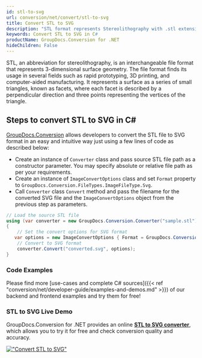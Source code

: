 ```yaml
---
id: stl-to-svg
url: conversion/net/convert/stl-to-svg
title: Convert STL to SVG
description: "STL format represents Stereolithography with .stl extension. Learn how to convert STL to SVG file programmatically in C# language using GroupDocs.Conversion for .NET library."
keywords: Convert STL to SVG in C#
productName: GroupDocs.Conversion for .NET
hideChildren: False
---
```


STL, an abbreviation for stereolithography, is an interchangeable file format that represents 3-dimensional surface geometry. The file format finds its usage in several fields such as rapid prototyping, 3D printing, and computer-aided manufacturing. It represents a surface as a series of small triangles, known as facets, where each facet is described by a perpendicular direction and three points representing the vertices of the triangle.

## Steps to convert STL to SVG in C#

[GroupDocs.Conversion](https://products.groupdocs.com/conversion/net) allows developers to convert the STL file to SVG format in an easy and intuitive way just using a few lines of code as described below:

* Create an instance of `Converter` class and pass source STL file path as a constructor parameter. You may specify absolute or relative file path as per your requirements. 
* Create an instance of `ImageConvertOptions` class and set `Format` property to `GroupDocs.Conversion.FileTypes.ImageFileType.Svg`.
* Call `Converter` class `Convert` method and pass the filename for the converted SVG file and the `ImageConvertOptions` object from the previous step as parameters.

```csharp
// Load the source STL file
using (var converter = new GroupDocs.Conversion.Converter("sample.stl"))
{
    // Set the convert options for SVG format
   var options = new ImageConvertOptions { Format = GroupDocs.Conversion.FileTypes.ImageFileType.Svg };
    // Convert to SVG format
    converter.Convert("converted.svg", options);
}
```

### Code Examples

Please find more [use-cases and complete C# sources]({{< ref "conversion/net/developer-guide/examples-and-demos.md" >}}) of our backend and frontend examples and try them for free!

### STL to SVG Live Demo

GroupDocs.Conversion for .NET provides an online [**STL to SVG converter**](https://products.groupdocs.app/conversion/stl-to-svg), which allows you to try it for free and check conversion quality and accuracy.

[!["Convert STL to SVG"](conversion/net/images/convert-to-svg/convert-stl-to-svg.png)](https://products.groupdocs.app/conversion/stl-to-svg)